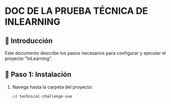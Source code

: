 # DOC DE LA PRUEBA TÉCNICA DE INLEARNING

## 🚀 Introducción
Este documento describe los pasos necesarios para configurar y ejecutar el proyecto "InLearning".

## 📁 Paso 1: Instalación
1. Navega hasta la carpeta del proyecto:
   ```bash
   cd technical-challenge-vue
